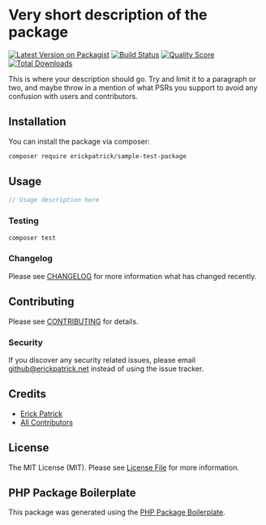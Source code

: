 # Very short description of the package

[![Latest Version on Packagist](https://img.shields.io/packagist/v/erickpatrick/sample-test-package.svg?style=flat-square)](https://packagist.org/packages/erickpatrick/sample-test-package)
[![Build Status](https://img.shields.io/travis/erickpatrick/sample-test-package/master.svg?style=flat-square)](https://travis-ci.org/erickpatrick/sample-test-package)
[![Quality Score](https://img.shields.io/scrutinizer/g/erickpatrick/sample-test-package.svg?style=flat-square)](https://scrutinizer-ci.com/g/erickpatrick/sample-test-package)
[![Total Downloads](https://img.shields.io/packagist/dt/erickpatrick/sample-test-package.svg?style=flat-square)](https://packagist.org/packages/erickpatrick/sample-test-package)

This is where your description should go. Try and limit it to a paragraph or two, and maybe throw in a mention of what PSRs you support to avoid any confusion with users and contributors.

## Installation

You can install the package via composer:

```bash
composer require erickpatrick/sample-test-package
```

## Usage

``` php
// Usage description here
```

### Testing

``` bash
composer test
```

### Changelog

Please see [CHANGELOG](CHANGELOG.md) for more information what has changed recently.

## Contributing

Please see [CONTRIBUTING](CONTRIBUTING.md) for details.

### Security

If you discover any security related issues, please email github@erickpatrick.net instead of using the issue tracker.

## Credits

- [Erick Patrick](https://github.com/erickpatrick)
- [All Contributors](../../contributors)

## License

The MIT License (MIT). Please see [License File](LICENSE.md) for more information.

## PHP Package Boilerplate

This package was generated using the [PHP Package Boilerplate](https://laravelpackageboilerplate.com).